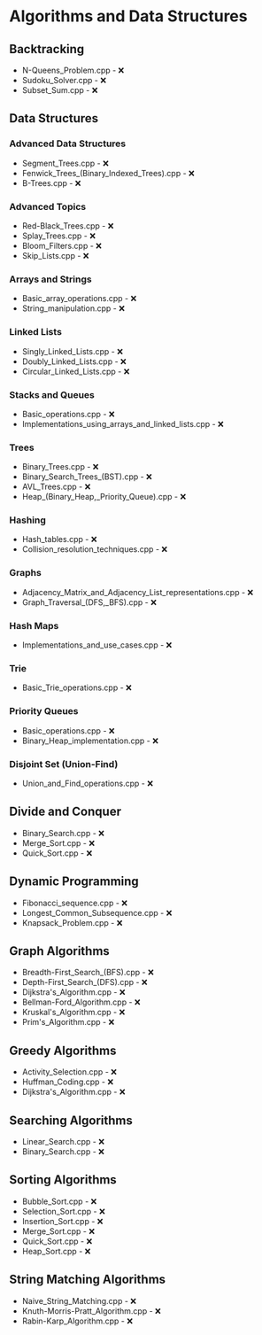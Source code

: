 # Algorithms and Data Structures

## Backtracking

  - N-Queens_Problem.cpp - ❌ 
  - Sudoku_Solver.cpp - ❌ 
  - Subset_Sum.cpp - ❌ 

## Data Structures

### Advanced Data Structures

  - Segment_Trees.cpp - ❌ 
  - Fenwick_Trees_(Binary_Indexed_Trees).cpp - ❌ 
  - B-Trees.cpp - ❌ 
### Advanced Topics

  - Red-Black_Trees.cpp - ❌ 
  - Splay_Trees.cpp - ❌ 
  - Bloom_Filters.cpp - ❌ 
  - Skip_Lists.cpp - ❌ 

### Arrays and Strings

  - Basic_array_operations.cpp - ❌ 
  - String_manipulation.cpp - ❌ 
### Linked Lists

  - Singly_Linked_Lists.cpp - ❌ 
  - Doubly_Linked_Lists.cpp - ❌ 
  - Circular_Linked_Lists.cpp - ❌ 
### Stacks and Queues

  - Basic_operations.cpp - ❌ 
  - Implementations_using_arrays_and_linked_lists.cpp - ❌ 
### Trees

  - Binary_Trees.cpp - ❌ 
  - Binary_Search_Trees_(BST).cpp - ❌ 
  - AVL_Trees.cpp - ❌ 
  - Heap_(Binary_Heap,_Priority_Queue).cpp - ❌ 
### Hashing

  - Hash_tables.cpp - ❌ 
  - Collision_resolution_techniques.cpp - ❌ 
### Graphs

  - Adjacency_Matrix_and_Adjacency_List_representations.cpp - ❌ 
  - Graph_Traversal_(DFS,_BFS).cpp - ❌ 
### Hash Maps

  - Implementations_and_use_cases.cpp - ❌ 
### Trie

  - Basic_Trie_operations.cpp - ❌ 
### Priority Queues

  - Basic_operations.cpp - ❌ 
  - Binary_Heap_implementation.cpp - ❌ 
### Disjoint Set (Union-Find)

  - Union_and_Find_operations.cpp - ❌ 

## Divide and Conquer

  - Binary_Search.cpp - ❌ 
  - Merge_Sort.cpp - ❌ 
  - Quick_Sort.cpp - ❌ 

## Dynamic Programming

  - Fibonacci_sequence.cpp - ❌ 
  - Longest_Common_Subsequence.cpp - ❌ 
  - Knapsack_Problem.cpp - ❌ 

## Graph Algorithms

  - Breadth-First_Search_(BFS).cpp - ❌ 
  - Depth-First_Search_(DFS).cpp - ❌ 
  - Dijkstra's_Algorithm.cpp - ❌ 
  - Bellman-Ford_Algorithm.cpp - ❌ 
  - Kruskal's_Algorithm.cpp - ❌ 
  - Prim's_Algorithm.cpp - ❌ 

## Greedy Algorithms

  - Activity_Selection.cpp - ❌ 
  - Huffman_Coding.cpp - ❌ 
  - Dijkstra's_Algorithm.cpp - ❌ 

## Searching Algorithms

  - Linear_Search.cpp - ❌ 
  - Binary_Search.cpp - ❌ 

## Sorting Algorithms

  - Bubble_Sort.cpp - ❌ 
  - Selection_Sort.cpp - ❌ 
  - Insertion_Sort.cpp - ❌ 
  - Merge_Sort.cpp - ❌ 
  - Quick_Sort.cpp - ❌ 
  - Heap_Sort.cpp - ❌ 

## String Matching Algorithms

  - Naive_String_Matching.cpp - ❌ 
  - Knuth-Morris-Pratt_Algorithm.cpp - ❌ 
  - Rabin-Karp_Algorithm.cpp - ❌ 
